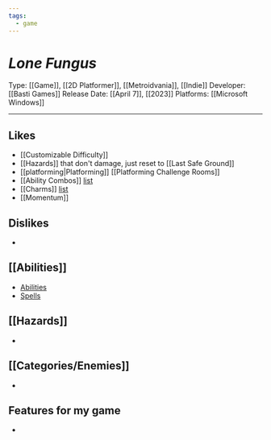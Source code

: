 ```yaml
---
tags:
  - game
---
```

# _Lone Fungus_

Type: [[Game]], [[2D Platformer]], [[Metroidvania]], [[Indie]]
Developer: [[Basti Games]]
Release Date: [[April 7]], [[2023]]
Platforms: [[Microsoft Windows]]

----



## Likes
* [[Customizable Difficulty]]
* [[Hazards]] that don't damage, just reset to [[Last Safe Ground]]
* [[platforming|Platforming]] [[Platforming Challenge Rooms]]
* [[Ability Combos]] [list](**https://lone-fungus.fandom.com/wiki/Skips_and_Tech**)
* [[Charms]] [list](**https://lone-fungus.fandom.com/wiki/Relics**)
* [[Momentum]]

## Dislikes
* 

## [[Abilities]]
* [Abilities](**[https://lone-fungus.fandom.com/wiki/Abilities](https://lone-fungus.fandom.com/wiki/Abilities)**)
* [Spells](**https://lone-fungus.fandom.com/wiki/Spells**)

## [[Hazards]]
* 

## [[Categories/Enemies]]
* 

## Features for my game
* 